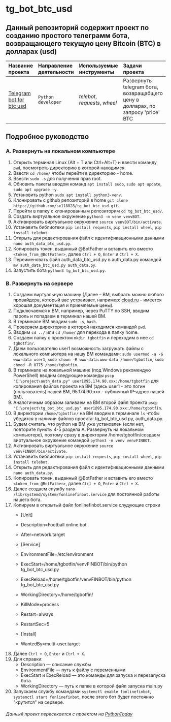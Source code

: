 # tg_bot_btc_usd
## Данный репозиторий содержит проект по созданию простого телеграмм бота, возвращающего текущую цену Bitcoin (BTC) в долларах (usd)

|Название проекта                     |Направление деятельности   |Используемые инструменты     | Задачи проекта                                                      |
|:------------------------------------|:--------------------------|:----------------------------|:--------------------------------------------------------------------|
|[Telegram bot for btc usd](https://github.com/sx118828/tg_bot_btc_usd/blob/main/tg_bot_btc_usd.py)|`Python developer`|*telebot*, *requests*, *wheel*|Развернуть telegram бота, возвращабщего цену в долларах, по запросу 'price' BTC |

## Подробное руководство

### A. Развернуть на локальном компьютере
1. Открыть терминал Linux (Alt + T или Ctrl+Alt+T) и ввести команду `pwd`, посмотреть директорию в которой находимся.
2. Ввести `cd /home/` чтобы перейти в директорию - home.
3. Ввести `sudo -s` для получения прав root.
4. Обновить пакеты вводом команд `apt install sudo`, `sudo apt update`, `sudo apt upgrade -y`.
5. Установить python `sudo apt install python3-venv`.
6. Клонировать c github репозиторий в home `git clone https://github.com/sx118828/tg_bot_btc_usd.git`.
7. Перейти в папку с клонированным репозиторим `cd tg_bot_btc_usd/`.
8. Создать виртуальное окружение `python3 -m venv venvBOT`.
9. Активировать виртуальное окружение `source venvBOT/bin/activate`.
10. Устанавить библиотеки `pip install requests`, `pip install wheel`, `pip install telebot`.
11. Открыть для редактирования файл с идентификационными данными `nano auth_data_btc_usd.py`.
12. Копировать токен, выданный @BotFather и вставить его вместо `<tokem_from_@BotFather>`, далее `Ctrl + O`, `Enter` и `Ctrl + X`.
13. Переименовать файл auth_data_btc_usd.py в auth_data.py командой `mv auth_data_btc_usd.py auth_data.py`.
14. Запустить бота `python3 tg_bot_btc_usd.py`.

### B. Развернуть на сервере
1.	Создаем виртуальную машину (Далее – ВМ, выбрать можно любого провайдера, который вас устраивает, например: [cloud.ru](https://cloud.ru/ru) – имеется хорошая документация и приемлемые цены).
2.	Подключаемся к ВМ, например, через PuTTY по SSH, вводим пароль и попадаем в терминал нашей ВМ.
3.	В терминале ВМ вводим `sudo -s`, `bash`.
4.	Проверяем директорию в которой находимся командой `pwd`.
5.	Вводим `cd ../` или `cd /home/` для перехода в папку home.
6.	Создаем папку с проектом `mkdir tgbotfin` и переходим в нее `cd tgbotfin/`.
7.	Даем пользователю user1 возможность загружать файлы с локального компьютера на нашу ВМ командами: `sudo usermod -a -G www-data user1`, `sudo chown -R www-data:www-data /home/tgbotfin`, `sudo chmod -R 0775 /home/tgbotfin`.
8.	В терминале на локальной машине (под Windows рекомендую PowerShell) вводим следующие команды `pscp "C:\project\auth_data.py" user1@95.174.90.xxx:/home/tgbotfin` для копирования файлов проекта на ВМ (здесь user1 - это логин (пользователь) нашей ВМ, 95.174.90.xxx - публичный IP-адрес нашей ВМ).
9.	Аналогичным образом заливаем на ВМ второй файл проекта `pscp "C:\project\tg_bot_btc_usd.py" user1@95.174.90.xxx:/home/tgbotfin`.
10.	В директории `/home/tgbotfin/` на ВМ вводим в терминале `ls` чтобы убедится в наличии файлов проекта: tg_bot_btc_usd.py, auth_data.py.
11.	Будем считать, что python на ВМ уже установлен (если нет, повторите пункты 4-5 раздела А. Развернуть на локальном компьютере), поэтому сразу в директории /home/tgbotfin/создаем виртуальное окружение командой `python3 -m venv venvFINBOT`.
12.	Активировать виртуальное окружение `source venvFINBOT/bin/activate`.
13.	Устанавить библиотеки `pip install requests`, `pip install wheel`, `pip install telebot`.
14.	Открыть для редактирования файл с идентификационными данными `nano auth_data.py`.
15.	Копировать токен, выданный @BotFather и вставить его вместо `<tokem_from_@BotFather>`, далее `Ctrl + O`, `Enter` и `Ctrl + X`.
16.	Далее создаем службу `nano /lib/systemd/system/fonlinefinbot.service` для постоянной работы нашего бота.
17.	Копируем в открытый файл fonlinefinbot.service слудующие строки
    * [Unit]
    * Description=Football online bot
    * After=network.target

    * [Service]
    * EnvironmentFile=/etc/environment
    * ExecStart=/home/tgbotfin/venvFINBOT/bin/python tg_bot_btc_usd.py
    * ExecReload=/home/tgbotfin/venvFINBOT/bin/python tg_bot_btc_usd.py
    * WorkingDirectory=/home/tgbotfin/
    * KillMode=process
    * Restart=always
    * RestartSec=5

    * [Install]
    * WantedBy=multi-user.target
19.	Далее `Ctrl + O`, `Enter` и `Ctrl + X`.
20.	Для справки:
    * Description — описание службы
    * EnvironmentFile — путь к файлу с переменными
    * ExecStart и ExecReload — это команды для запуска и перезапуска бота
    * WorkingDirectory — путь к папке в которой файл запуска main.py
22.	Запускаем службу командами `systemctl enable fonlinefinbot`, `systemctl start fonlinefinbot`, после этого бот будет постоянно "крутится" на сервере.  
   
    

###### Данный проект пересекается с проектом на [PythonToday](https://www.youtube.com/watch?v=x-VB3b4pKcU&list=PLqGS6O1-DZLoAADhgzzkvc8ifKsKG4G-T&index=4)

